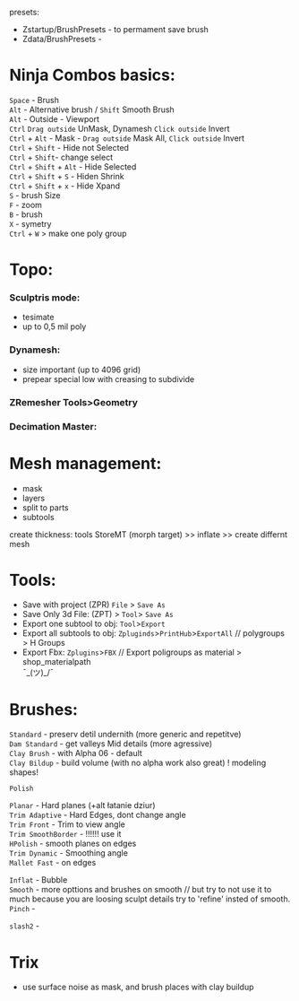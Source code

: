 
presets:

- Zstartup/BrushPresets - to permament save brush   
- Zdata/BrushPresets - 
# Ninja Combos basics:

  
`Space` - Brush   
`Alt` - Alternative brush / `Shift` Smooth Brush  
`Alt` - Outside  - Viewport  
`Ctrl`  `Drag outside` UnMask, Dynamesh `Click outside` Invert  
`Ctrl` + `Alt` - Mask   -  `Drag outside`  Mask All, `Click outside` Invert  
`Ctrl` + `Shift` - Hide not Selected  
`Ctrl` + `Shift`- change select  
`Ctrl` + `Shift` + `Alt` - Hide Selected  
`Ctrl` + `Shift` + `S` - Hiden  Shrink   
`Ctrl` + `Shift` + `x` - Hide Xpand  
`S` - brush Size   
`F` - zoom  
`B` - brush  
`X` - symetry    
`Ctrl` + `W` > make one poly group   

# Topo:  
### Sculptris mode:     
- tesimate  
- up to 0,5 mil poly  

### Dynamesh:   
- size important (up to 4096 grid)  
- prepear special low with creasing to subdivide 

### ZRemesher Tools>Geometry  

### Decimation Master:  

# Mesh management:

- mask   
- layers   
- split to parts  
- subtools  


create thickness: tools StoreMT (morph target) >> inflate >> create differnt mesh  

# Tools:
- Save with project (ZPR) `File` > `Save As`  
- Save Only 3d File: (ZPT) > `Tool`> `Save As`  
- Export one subtool to obj: `Tool`>`Export`   
- Export all subtools to obj: `Zpluginds`>`PrintHub`>`ExportAll`   // polygroups > H Groups  
- Export Fbx: `Zplugins`>`FBX`  // Export poligroups as material > shop_materialpath  
¯\_(ツ)_/¯   


# Brushes:
`Standard` - preserv detil undernith (more generic and repetitve)   
`Dam Standard`  - get valleys   Mid details  (more agressive)     
`Clay Brush` - with Alpha 06 - default   
`Clay Bildup` - build volume  (with no alpha work also great)  ! modeling shapes!

`Polish`  
 
`Planar` - Hard planes  (+alt łatanie dziur)   
`Trim Adaptive` - Hard Edges, dont change angle   
`Trim Front` - Trim to view angle   
`Trim SmoothBorder` - !!!!!! use it  
`HPolish` - smooth planes on edges  
`Trim Dynamic` - Smoothing angle   
`Mallet Fast` - on edges  
  
`Inflat` - Bubble   
`Smooth` - more opttions and brushes on smooth   // but try to not use it to much because you are loosing sculpt details try to 'refine' insted of smooth.  
`Pinch` - 

`slash2` - 

# Trix

- use surface noise as mask, and brush places with clay buildup    
